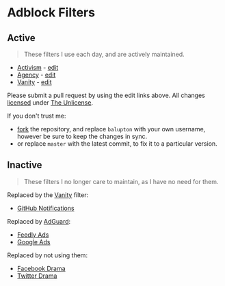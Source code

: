# Adblock Filters

## Active

> These filters I use each day, and are actively maintained.

- [Activism](https://raw.githubusercontent.com/balupton/filters/master/filter-activism.txt) - [edit](https://github.com/balupton/filters/edit/master/filter-activism.txt)
- [Agency](https://raw.githubusercontent.com/balupton/filters/master/filter-agency.txt) - [edit](https://github.com/balupton/filters/edit/master/filter-agency.txt)
- [Vanity](https://raw.githubusercontent.com/balupton/filters/master/filter-vanity.txt) - [edit](https://github.com/balupton/filters/edit/master/filter-vanity.txt)

Please submit a pull request by using the edit links above. All changes [licensed](https://github.com/balupton/filters/blob/master/LICENSE) under [The Unlicense](https://unlicense.org).

If you don't trust me:

- [fork](https://docs.github.com/en/github/collaborating-with-issues-and-pull-requests/working-with-forks) the repository, and replace `balupton` with your own username, however be sure to keep the changes in sync.
- or replace `master` with the latest commit, to fix it to a particular version.

## Inactive

> These filters I no longer care to maintain, as I have no need for them.

Replaced by the [Vanity](https://raw.githubusercontent.com/balupton/filters/master/filter-vanity.txt) filter:

- [GitHub Notifications](https://github.com/balupton/filters/blob/92cd32b642cd4456765757f9741f78309c11eb0a/filter-githubnotifications.txt)

Replaced by [AdGuard](https://adguard.com):

- [Feedly Ads](https://github.com/balupton/filters/blob/92cd32b642cd4456765757f9741f78309c11eb0a/filter-activism.txt)
- [Google Ads](https://github.com/balupton/filters/blob/92cd32b642cd4456765757f9741f78309c11eb0a/filter-googleads.txt)

Replaced by not using them:

- [Facebook Drama](https://github.com/balupton/filters/blob/92cd32b642cd4456765757f9741f78309c11eb0a/filter-facebookdrama.txt)
- [Twitter Drama](https://github.com/balupton/filters/blob/92cd32b642cd4456765757f9741f78309c11eb0a/filter-twitterdrama.txt)

